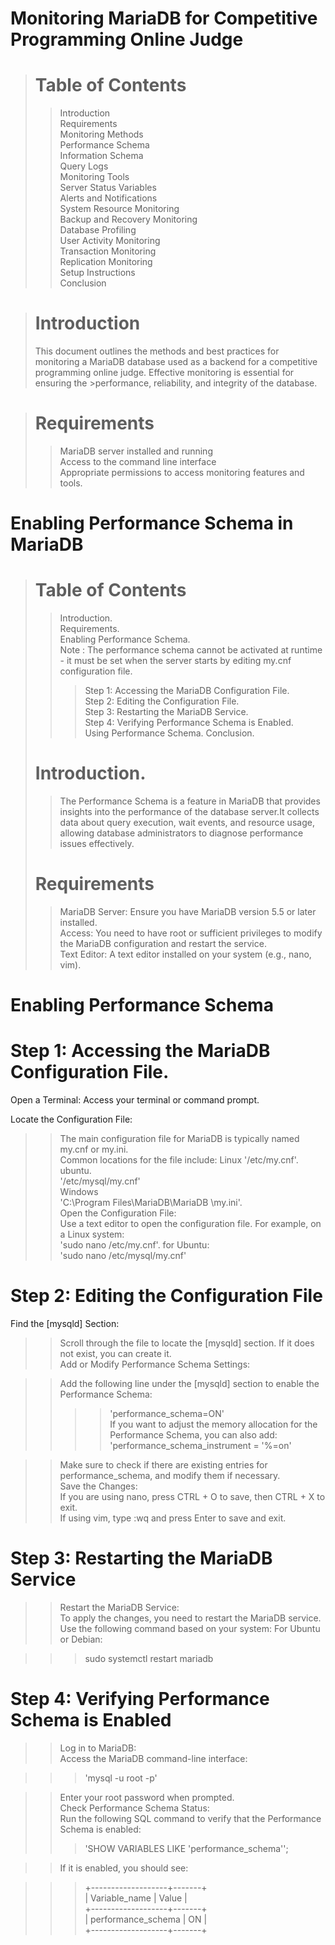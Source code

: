 # Monitoring MariaDB for Competitive Programming Online Judge
> # Table of Contents
  >>Introduction  
  >>Requirements  
  >>Monitoring Methods  
  >>Performance Schema  
  >>Information Schema  
  >>Query Logs  
  >>Monitoring Tools  
  >>Server Status Variables  
  >>Alerts and Notifications  
  >>System Resource Monitoring  
  >>Backup and Recovery Monitoring  
  >>Database Profiling  
  >>User Activity Monitoring  
  >>Transaction Monitoring  
  >>Replication Monitoring  
>Setup Instructions  
  >>Conclusion
  
># Introduction
>This document outlines the methods and best practices for monitoring a MariaDB database used as a backend for a competitive programming online judge.   Effective monitoring is essential for ensuring the >performance, reliability, and integrity of the database.

># Requirements
>>MariaDB server installed and running  
>>Access to the command line interface  
>>Appropriate permissions to access monitoring features and tools.

# Enabling Performance Schema in MariaDB
> # Table of Contents
>> Introduction.  
>>Requirements.  
>>Enabling Performance Schema.  
>> Note : The performance schema cannot be activated at runtime - it must be set when the server starts by editing my.cnf configuration file.  
>>>Step 1: Accessing the MariaDB Configuration File.  
>>>Step 2: Editing the Configuration File.  
>>>Step 3: Restarting the MariaDB Service.  
>>>Step 4: Verifying Performance Schema is Enabled.  
>>Using Performance Schema.
>>Conclusion.  
> # Introduction.  
>>The Performance Schema is a feature in MariaDB that provides insights into the performance of the database server.It collects data about query execution, wait events, and resource usage, allowing database administrators to diagnose performance issues effectively.
> # Requirements
>>MariaDB Server: Ensure you have MariaDB version 5.5 or later installed.  
>>Access: You need to have root or sufficient privileges to modify the MariaDB configuration and restart the service.  
>>Text Editor: A text editor installed on your system (e.g., nano, vim).  

# Enabling Performance Schema
# Step 1: Accessing the MariaDB Configuration File.  
Open a Terminal: Access your terminal or command prompt.  

Locate the Configuration File:
>>The main configuration file for MariaDB is typically named my.cnf or my.ini.  
>>Common locations for the file include:
>>Linux
'/etc/my.cnf'.    
>>ubuntu.  
'/etc/mysql/my.cnf'    
>>Windows  
'C:\Program Files\MariaDB\MariaDB <version>\my.ini'.     
>Open the Configuration File:  
>Use a text editor to open the configuration file. For example, on a Linux system:    
'sudo nano /etc/my.cnf'. 
>> for Ubuntu:  
'sudo nano /etc/mysql/my.cnf'  
# Step 2: Editing the Configuration File
Find the [mysqld] Section:

>>Scroll through the file to locate the [mysqld] section. If it does not exist, you can create it. <br>
>>Add or Modify Performance Schema Settings:

>>Add the following line under the [mysqld] section to enable the Performance Schema:  
>>>>'performance_schema=ON'  
>>If you want to adjust the memory allocation for the Performance Schema, you can also add:    
>>>>'performance_schema_instrument = '%=on'

>>Make sure to check if there are existing entries for performance_schema, and modify them if necessary.    
>>Save the Changes:  
>>If you are using nano, press CTRL + O to save, then CTRL + X to exit.  
>>If using vim, type :wq and press Enter to save and exit.  
# Step 3: Restarting the MariaDB Service
>>Restart the MariaDB Service:    
>>To apply the changes, you need to restart the MariaDB service. Use the following command based on your system:
>>For Ubuntu or Debian:  

>>>sudo systemctl restart mariadb


# Step 4: Verifying Performance Schema is Enabled
>>Log in to MariaDB:  
>>Access the MariaDB command-line interface:  

>>>'mysql -u root -p'

>>Enter your root password when prompted.  
>>Check Performance Schema Status:  
>>Run the following SQL command to verify that the Performance Schema is enabled:  
>>>'SHOW VARIABLES LIKE 'performance_schema'';

>>If it is enabled, you should see:

>>>+-------------------+-------+  
>>>| Variable_name     | Value |    
>>>+-------------------+-------+  
>>>| performance_schema | ON    |    
>>>+-------------------+-------+  


